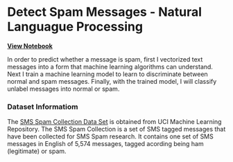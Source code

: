 # Detect Spam Messages - Natural Languague Processing

[**View Notebook**](https://github.com/chriskhanhtran/detect-spam-messages-nlp/blob/master/detect-spam-sms-nlp.ipynb)

In order to predict whether a message is spam, first I vectorized text messages into a form that machine learning algorithms can understand. Next I train a machine learning model to learn to discriminate between normal and spam messages. Finally, with the trained model, I will classify unlabel messages into normal or spam.

### Dataset Informatiom

The [SMS Spam Collection Data Set](https://archive.ics.uci.edu/ml/datasets/sms+spam+collection) is obtained from UCI Machine Learning Repository. The SMS Spam Collection is a set of SMS tagged messages that have been collected for SMS Spam research. It contains one set of SMS messages in English of 5,574 messages, tagged acording being ham (legitimate) or spam.

